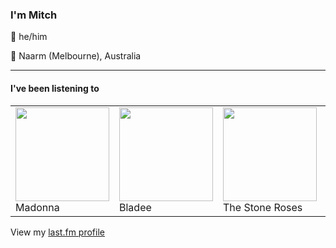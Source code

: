 <article><h3>I&#x27;m Mitch</h3><section><p>👨 he/him</p><p>📍 Naarm (Melbourne), Australia</p></section><hr/><section><h4>I&#x27;ve been listening to</h4><table><tbody><td><img src="https://lastfm.freetls.fastly.net/i/u/174s/940351f3cd3404d81c6dfe62ffb55c6c.png" height="150px" alt="" role="presentation"/><br/>Madonna</td><td><img src="https://lastfm.freetls.fastly.net/i/u/174s/6893332c459d779c9e00b3a09aa31589.png" height="150px" alt="" role="presentation"/><br/>Bladee</td><td><img src="https://lastfm.freetls.fastly.net/i/u/174s/f07a5a1e86624b3cb8ec76543b9863d7.png" height="150px" alt="" role="presentation"/><br/>The Stone Roses</td><td><img src="https://lastfm.freetls.fastly.net/i/u/174s/d8f4b36ecc71d9d16fed6c8362e2e41a.png" height="150px" alt="" role="presentation"/><br/>Florist</td><td><img src="https://lastfm.freetls.fastly.net/i/u/174s/1340e9e1082cf0dc748583b7eefce6d5.png" height="150px" alt="" role="presentation"/><br/>Daft Punk</td></tbody></table><span>View my <a href="https://www.last.fm/user/my-slab">last.fm profile</a></span></section></article>